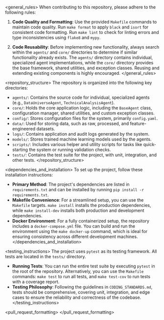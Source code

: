 <general_rules>
When contributing to this repository, please adhere to the following rules:

1.  **Code Quality and Formatting**: Use the provided `Makefile` commands to maintain code quality. Run `make format` to apply `black` and `isort` for consistent code formatting. Run `make lint` to check for linting errors and type inconsistencies using `flake8` and `mypy`.

2.  **Code Reusability**: Before implementing new functionality, always search within the `agents/` and `core/` directories to determine if similar functionality already exists. The `agents/` directory contains individual, specialized agent implementations, while the `core/` directory provides the base framework, shared utilities, and exception classes. Reusing and extending existing components is highly encouraged.
</general_rules>

<repository_structure>
The repository is organized into the following key directories:

-   `agents/`: Contains the source code for individual, specialized agents (e.g., `DataUniverseAgent`, `TechnicalAnalysisAgent`).
-   `core/`: Holds the core application logic, including the `BaseAgent` class, configuration manager, shared utilities, and custom exception classes.
-   `config/`: Stores configuration files for the system, primarily `config.yaml`.
-   `data/`: Used for storing data, such as raw, processed, and feature-engineered datasets.
-   `logs/`: Contains application and audit logs generated by the system.
-   `models/`: Stores trained machine learning models used by the agents.
-   `scripts/`: Includes various helper and utility scripts for tasks like quick-starting the system or running validation checks.
-   `tests/`: Contains the test suite for the project, with unit, integration, and other tests.
</repository_structure>

<dependencies_and_installation>
To set up the project, follow these installation instructions:

-   **Primary Method**: The project's dependencies are listed in `requirements.txt` and can be installed by running `pip install -r requirements.txt`.
-   **Makefile Convenience**: For a streamlined setup, you can use the `Makefile` targets. `make install` installs the production dependencies, while `make install-dev` installs both production and development dependencies.
-   **Docker Environment**: For a fully containerized setup, the repository includes a `docker-compose.yml` file. You can build and run the environment using the `make docker-up` command, which is ideal for ensuring consistency across different development machines.
</dependencies_and_installation>

<testing_instructions>
The project uses `pytest` as its testing framework. All tests are located in the `tests/` directory.

-   **Running Tests**: You can run the entire test suite by executing `pytest` in the root of the repository. Alternatively, you can use the `Makefile` commands: `make test` to run all tests, and `make test-cov` to run tests with a coverage report.
-   **Testing Philosophy**: Following the guidelines in `CODING_STANDARDS.md`, tests should be comprehensive, covering unit, integration, and edge cases to ensure the reliability and correctness of the codebase.
</testing_instructions>

<pull_request_formatting>
</pull_request_formatting>








